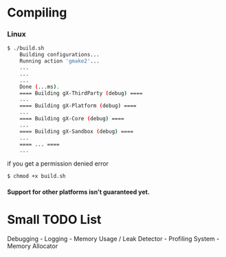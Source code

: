 # Compiling

<h3>Linux</h3>

```sh
$ ./build.sh
    Building configurations...
    Running action 'gmake2'...
    ...
    ...
    ...
    Done (...ms).
    ==== Building gX-ThirdParty (debug) ====
    ...
    ==== Building gX-Platform (debug) ====
    ...
    ==== Building gX-Core (debug) ====
    ...
    ==== Building gX-Sandbox (debug) ====
    ...
    ==== ... ====
    ...
```

if you get a permission denied error
```sh
$ chmod +x build.sh
```

<h4>Support for other platforms isn't guaranteed yet.</h4>

# Small TODO List
Debugging
    - Logging
    - Memory Usage / Leak Detector
    - Profiling
System
    - Memory Allocator